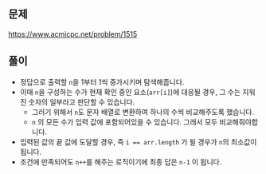 ## 문제
https://www.acmicpc.net/problem/1515

## 풀이
- 정답으로 출력할 `n`을 1부터 1씩 증가시키며 탐색해줍니다.
- 이때 `n`을 구성하는 수가 현재 확인 중인 요소(`arr[i]`)에 대응될 경우, 그 수는 지워진 숫자의 일부라고 판단할 수 있습니다.
  - 그러기 위해서 `n`도 문자 배열로 변환하여 하나의 수씩 비교해주도록 했습니다.
  - `n` 의 모든 수가 입력 값에 포함되어있을 수 있습니다. 그래서 모두 비교해줘야합니다.
- 입력된 값의 끝 값에 도달할 경우, 즉 `i == arr.length` 가 될 경우가  `n`의 최소값이 됩니다.
- 조건에 만족되어도 `n++`를 해주는 로직이기에 최종 답은 `n-1` 이 됩니다.